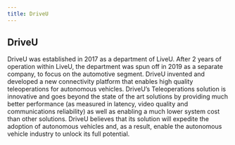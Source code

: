 ```yaml
---
title: DriveU
---
```


## DriveU

DriveU was established in 2017 as a department of LiveU. After 2 years of operation within LiveU, the department
was spun off in 2019 as a separate company, to focus on the automotive segment. DriveU invented and developed a
new connectivity platform that enables high quality teleoperations for autonomous vehicles. DriveU’s Teleoperations
solution is innovative and goes beyond the state of the art solutions by providing much better performance (as
measured in latency, video quality and communications reliability) as well as enabling a much lower system cost
than other solutions. DriveU believes that its solution will expedite the adoption of autonomous vehicles and, as a
result, enable the autonomous vehicle industry to unlock its full potential.